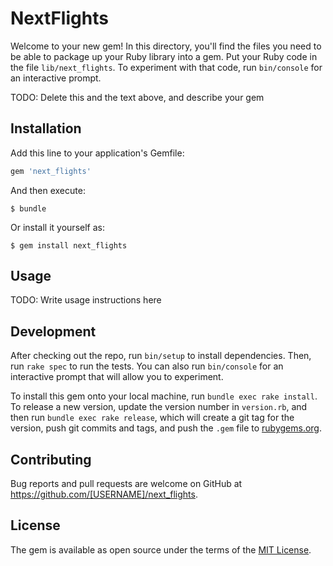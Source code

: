 # NextFlights

Welcome to your new gem! In this directory, you'll find the files you need to be able to package up your Ruby library into a gem. Put your Ruby code in the file `lib/next_flights`. To experiment with that code, run `bin/console` for an interactive prompt.

TODO: Delete this and the text above, and describe your gem

## Installation

Add this line to your application's Gemfile:

```ruby
gem 'next_flights'
```

And then execute:

    $ bundle

Or install it yourself as:

    $ gem install next_flights

## Usage

TODO: Write usage instructions here

## Development

After checking out the repo, run `bin/setup` to install dependencies. Then, run `rake spec` to run the tests. You can also run `bin/console` for an interactive prompt that will allow you to experiment.

To install this gem onto your local machine, run `bundle exec rake install`. To release a new version, update the version number in `version.rb`, and then run `bundle exec rake release`, which will create a git tag for the version, push git commits and tags, and push the `.gem` file to [rubygems.org](https://rubygems.org).

## Contributing

Bug reports and pull requests are welcome on GitHub at https://github.com/[USERNAME]/next_flights.

## License

The gem is available as open source under the terms of the [MIT License](https://opensource.org/licenses/MIT).
